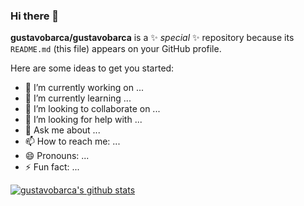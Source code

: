 ### Hi there 👋

**gustavobarca/gustavobarca** is a ✨ _special_ ✨ repository because its `README.md` (this file) appears on your GitHub profile.

Here are some ideas to get you started:

- 🔭 I’m currently working on ...
- 🌱 I’m currently learning ...
- 👯 I’m looking to collaborate on ...
- 🤔 I’m looking for help with ...
- 💬 Ask me about ...
- 📫 How to reach me: ...
- 😄 Pronouns: ...
- ⚡ Fun fact: ...

[![gustavobarca's github stats](https://github-readme-stats.vercel.app/api?username=gustavobarca)](https://github.com/anuraghazra/github-readme-stats)

